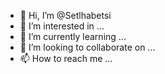 - 👋 Hi, I’m @Setlhabetsi
- 👀 I’m interested in ...
- 🌱 I’m currently learning ...
- 💞️ I’m looking to collaborate on ...
- 📫 How to reach me ...

<!---
Setlhabetsi/Setlhabetsi is a ✨ special ✨ repository because its `README.md` (this file) appears on your GitHub profile.
You can click the Preview link to take a look at your changes.
--->
